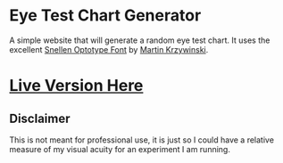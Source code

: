 # Eye Test Chart Generator
A simple website that will generate a random eye test chart. It uses the excellent [Snellen Optotype Font](http://mkweb.bcgsc.ca/snellen-optotype-font/) by [Martin Krzywinski](http://mkweb.bcgsc.ca/).

# [Live Version Here](https://htmlpreview.github.io/?https://github.com/mjseabright/eye_test_chart_generator/blob/master/eye_test.html)

## Disclaimer
This is not meant for professional use, it is just so I could have a relative measure of my visual acuity for an experiment I am running.
